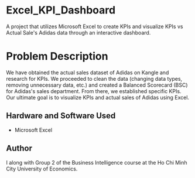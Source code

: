 # Excel_KPI_Dashboard
A project that utilizes Microsoft Excel to create KPIs and visualize KPIs vs Actual Sale's Adidas data through an interactive dashboard.
# Problem Description
We have obtained the actual sales dataset of Adidas on Kangle and research for KPIs. We proceeded to clean the data (changing data types, removing unnecessary data, etc.) and created a Balanced Scorecard (BSC) for Adidas's sales department. From there, we established specific KPIs. Our ultimate goal is to visualize KPIs and actual sales of Adidas using Excel.
## Hardware and Software Used
- Microsoft Excel
## Author
I along with Group 2 of the Business Intelligence course at the Ho Chi Minh City University of Economics.


